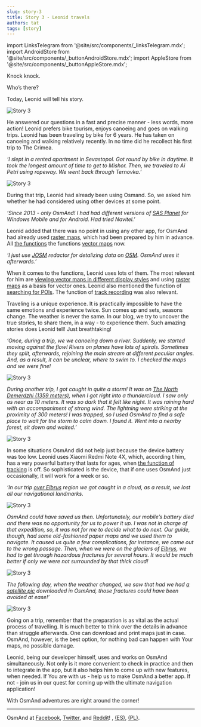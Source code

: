 ```yaml
---
slug: story-3
title: Story 3 - Leonid travels
authors: tat
tags: [story]
---
```

import LinksTelegram from '@site/src/components/_linksTelegram.mdx';
import AndroidStore from '@site/src/components/_buttonAndroidStore.mdx';
import AppleStore from '@site/src/components/_buttonAppleStore.mdx';

Knock knock.

Who’s there?

Today, Leonid will tell his story. 

![Story 3](./story-3-8.jpg)

<!--truncate-->


He answered our questions in a fast and precise manner - less words, more action! Leonid prefers bike tourism, enjoys canoeing and goes on walking trips. Leonid has been traveling by bike for 6 years. He has taken on canoeing and walking relatively recently. In no time did he recollect his first trip to The Crimea.

_‘I slept in a rented apartment in Sevastopol. Got round by bike in daytime. It took the longest amount of time to get to Mishor. Then, we traveled to Ai Petri using ropeway. We went back through Ternovka.’_

![Story 3](./story-3-2.jpg)

During that trip, Leonid had already been using Osmand. So, we asked him whether he had considered using other devices at some point.

_‘Since 2013 - only OsmAnd! I had had different versions of <a href="https://support.smartptt.com/hc/en-us/articles/360000807934-How-to-create-Offline-Map?mobile_site=true">SAS Planet</a> for Windows Mobile and for Android. Had tried Navitel.’_

Leonid added that there was no point in using any other app, for OsmAnd had already used <a href="https://osmand.net/features/online-maps-plugin">raster maps</a>, which had been prepared by him in advance. All <a href="https://osmand.net/features">the functions</a> the functions <a href="https://osmand.net/features/start#Ways_to_download_maps">vector maps</a> now.

_‘I just use <a href="https://josm.openstreetmap.de/">JOSM</a> redactor for detalizing data on  <a href="https://www.openstreetmap.org">OSM</a>. OsmAnd uses it afterwards.’_

When it comes to the functions, Leonid uses lots of them. The most relevant for him are <a href="https://osmand.net/features/start#Types_maps">viewing vector maps in different display styles</a> and using <a href="https://osmand.net/features/online-maps-plugin">raster maps</a> as a basis for vector ones. Leonid also mentioned the function of <a href="https://osmand.net/features/find-something-on-map#Find_Points_of_Interest">searching for POIs</a>. The function of <a href="https://osmand.net/features/trip-recording-plugin">track recording</a> was also relevant.

Traveling is a unique experience. It is practically impossible to have the same emotions and experience twice. Sun comes up and sets, seasons change. The weather is never the same. In our blog, we try to uncover the true stories, to share them, in a way - to experience them. Such amazing stories does Leonid tell! Just breathtaking!

_‘Once, during a trip, we we canoeing down a river. Suddenly, we started moving against the flow! Rivers on planes have lots of spirals. Sometimes they split, afterwards, rejoining the main stream at different peculiar angles. And, as a result, it can be unclear, where to swim to. I checked the maps and we were fine!_

![Story 3](./story-3-3.jpg)

_During another trip, I got caught in quite a storm! It was on [The North Demerdzhi (1359 meters)](https://en.wikipedia.org/wiki/Valley_of_Ghosts_(Crimea)), when I got right into a thundercloud. I saw only as near as 10 meters. It was so dark that it felt like night. It was raining hard with an accompaniment of strong wind. The lightning were striking at the proximity of 300 meters! I was trapped, so I used OsmAnd to find a safe place to wait for the storm to calm down. I found it. Went into a nearby forest, sit down and waited.’_

![Story 3](./story-3-4.jpg)

In some situations OsmAnd did not help just because the device battery was too low. Leonid uses Xiaomi Redmi Note 4X, which, according t him, has a very powerful battery that lasts for ages, when <a href="https://osmand.net/features/trip-recording-plugin">the function of tracking</a> is off. So sophisticated is the device, that if one uses OsmAnd just occasionally, it will work for a week or so.

_‘In our trip <a href="https://en.wikipedia.org/wiki/Mount_Elbrus">over Elbrus</a> region we got caught in a cloud, as a result, we lost all our navigational landmarks._

![Story 3](./story-3-7.jpg)

_OsmAnd could have saved us then. Unfortunately, our mobile’s battery died and there was no opportunity for us to power it up. I was not in charge of that expedition, so, it was not for me to decide what to do next. Our guide, though, had some old-fashioned paper maps and we used them to navigate. It caused us quite a few complications, for instance, we came out to the wrong passage. Then, when we were on the glaciers of <a href="https://en.wikipedia.org/wiki/Mount_Elbrus">Elbrus</a>, we had to get through hazardous fractures for several hours. It would be much better if only we were not surrounded by that thick cloud!_

![Story 3](./story-3-6.jpg)

_The following day, when the weather changed, we saw that had we had <a href="https://osmand.net/features/online-maps-plugin">a satellite pic</a> downloaded in OsmAnd, those fractures could have been avoided at ease!’_

![Story 3](./story-3-10.jpg)

Going on a trip, remember that the preparation is as vital as the actual process of travelling. It is much better to think over the details in advance than struggle afterwards. One can download and print maps just in case. OsmAnd, however, is the best option, for nothing bad can happen with Your maps, no possible damage.

Leonid, being our developer himself, uses and works on OsmAnd simultaneously. Not only is it more convenient to check in practice and then to integrate in the app, but it also helps him to come up with new features, when needed. If You are with us - help us to make OsmAnd a better app. If not - join us in our quest for coming up with the ultimate navigation application!

With OsmAnd adventures are right around the corner!

_________________________________________________

<AndroidStore/> <AppleStore/>

OsmAnd at <a href="https://www.facebook.com/osmandapp/">Facebook</a>, <a href="https://www.twitter.com/osmandapp/">Twitter</a>, and <a href="https://www.reddit.com/r/OsmAnd/">Reddit</a>!
 <LinksTelegram/>, <a href="https://t.me/osmand_es">(ES)</a>, <a href="https://t.me/osmand_pl">(PL)</a>.